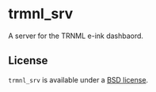 # trmnl_srv

A server for the TRNML e-ink dashbaord.


## License

`trmnl_srv` is available under a [BSD license][40].

[40]: ./LICENSE

